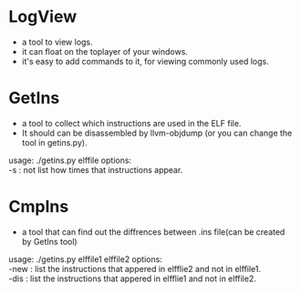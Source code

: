 # LogView
* a tool to view logs.
* it can float on the toplayer of your windows.
* it's easy to add commands to it, for viewing commonly used logs.

# GetIns
* a tool to collect which instructions are used in the ELF file.
* It should can be disassembled by llvm-objdump (or you can change the tool in getins.py).

usage: ./getins.py elffile
options:  
-s : not list how times that instructions appear.

# CmpIns
* a tool that can find  out the diffrences between .ins file(can be created by GetIns tool)

usage: ./getins.py elffile1 elffile2
options:  
-new : list the instructions that appered in elfflie2 and not in elffile1.  
-dis : list the instructions that appered in elfflie1 and not in elffile2.  

